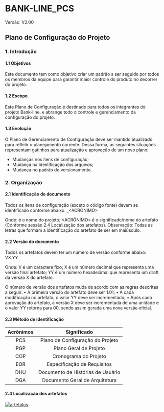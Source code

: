 # BANK-LINE_PCS

Versão: V2.00

## Plano de Configuração do Projeto

### 1. Introdução

#### 1.1	Objetivos
Este documento tem como objetivo criar um padrão a ser seguido por todos os membros da equipe para garantir maior controle do produto no decorrer do projeto.

#### 1.2	Escopo
Este Plano de Configuração é destinado para todos os integrantes do projeto Bank-line, e abrange todo o controle e gerenciamento da configuração do projeto.

#### 1.3	Evolução
O Plano de Gerenciamento de Configuração deve ser mantido atualizado para refletir o planejamento corrente. Dessa forma, as seguintes situações representam gatinhos para atualização e aprovação de um novo plano:
-	Mudanças nos itens de configuração;
-	Mudança na identificação dos arquivos;
-	Mudança no padrão de versionamento. 


### 2.	Organização

#### 2.1	Identificação do documento
Todos os itens de configuração (exceto o código fonte) devem se identificado conforme abaixo:
<PROJETO>_<ACRÔNIMO>

Onde:
<PROJETO> é o nome do projeto;
<ACRÔNIMO> é o significado/nome do artefato (Conforme sessão 2.4	Localização dos artefatos).
Observação: Todas as letras que formam a identificação do artefato de ser em maiúsculo.

#### 2.2	Versão do documento
Todos os artefatos devem ter um número de versão conforme abaixo:
VX.YY

Onde:
V é um caractere fixo; 
X é um número decimal que representa uma versão final artefato;
YY é um número hexadecimal que representa um draft da versão X do artefato.

O número de versão dos artefatos muda de acordo com as regras descritas a seguir:
•	A primeira versão do artefato deve ser 1.01;
•	A cada modificação no artefato, o valor YY deve ser incrementado;
•	Após cada aprovação do artefato, a versão X deve ser incrementada de uma unidade e o valor YY retorna para 00, sendo assim gerada uma nova versão oficial.

#### 2.3	Método de identificação
| Acrônimos | Significado |
|:---------------:|:-----------:|
| PCS | Plano de Configuração do Projeto |
| PGP |     Plano Geral de Projeto   |
| COP |          Cronograma do Projeto    | 
| EOR | Especificação de Requisitos |
| DHU | Documento de Histórias de Usuário |
| DGA | Documento Geral de Arquitetura |

#### 2.4	Localização dos artefatos
[![artefatos](https://1drv.ms/i/s!ArQaYWQW1CGngrpYuxXXkEvbKwTXzg)](https://1drv.ms/i/s!ArQaYWQW1CGngrpYuxXXkEvbKwTXzg)

